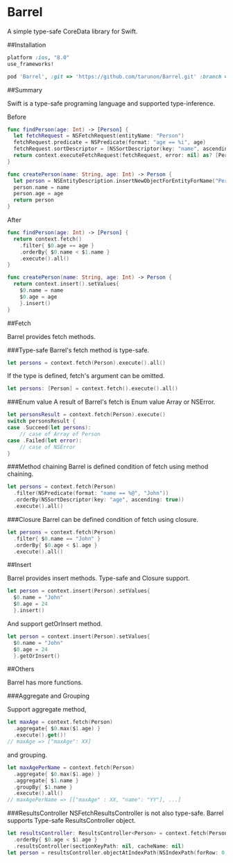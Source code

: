 Barrel
=================

A simple type-safe CoreData library for Swift.

##Installation
```ruby
platform :ios, "8.0"
use_frameworks!

pod 'Barrel', :git => 'https://github.com/tarunon/Barrel.git' :branch => 'swift2.0'
```

##Summary

Swift is a type-safe programing language and supported type-inference.

Before
```swift
func findPerson(age: Int) -> [Person] {
  let fetchRequest = NSFetchRequest(entityName: "Person")
  fetchRequest.predicate = NSPredicate(format: "age == %i", age)
  fetchRequest.sortDescriptor = [NSSortDescriptor(key: "name", ascending: true)]
  return context.executeFetchRequest(fetchRequest, error: nil) as? [Person] ?? []
}

func createPerson(name: String, age: Int) -> Person {
  let person = NSEntityDescription.insertNewObjectForEntityForName("Person", inManagedObjectContext: context) as! T
  person.name = name
  person.age = age
  return person
}
```

After
```swift
func findPerson(age: Int) -> [Person] {
  return context.fetch()
    .filter{ $0.age == age }
    .orderBy{ $0.name < $1.name }
    .execute().all()
}

func createPerson(name: String, age: Int) -> Person {
  return context.insert().setValues{
    $0.name = name
    $0.age = age
    }.insert()
}
```

##Fetch

Barrel provides fetch methods.

###Type-safe
Barrel's fetch method is type-safe.
```swift
let persons = context.fetch(Person).execute().all()
```
If the type is defined, fetch's argument can be omitted.
```swift
let persons: [Person] = context.fetch().execute().all()
```

###Enum value
A result of Barrel's fetch is Enum value Array or NSError.
```swift
let personsResult = context.fetch(Person).execute()
switch personsResult {
case .Succeed(let persons):
    // case of Array of Person
case .Failed(let error):
    // case of NSError
}
```

###Method chaining
Barrel is defined condition of fetch using method chaining.
```swift
let persons = context.fetch(Person)
  .filter(NSPredicate(format: "name == %@", "John"))
  .orderBy(NSSortDescriptor(key: "age", ascending: true))
  .execute().all()
```

###Closure
Barrel can be defined condition of fetch using closure.
```swift
let persons = context.fetch(Person)
  .filter{ $0.name == "John" }
  .orderBy{ $0.age < $1.age }
  .execute().all()
```


##Insert

Barrel provides insert methods.
Type-safe and Closure support.

```swift
let person = context.insert(Person).setValues{
  $0.name = "John"
  $0.age = 24
  }.insert()
```

And support getOrInsert method.

```swift
let person = context.insert(Person).setValues{
  $0.name = "John"
  $0.age = 24
  }.getOrInsert()
```


##Others

Barrel has more functions.

###Aggregate and Grouping

Support aggregate method,
```swift
let maxAge = context.fetch(Person)
  .aggregate{ $0.max($1.age) }
  .execute().get()!
// maxAge => ["maxAge": XX]
```

and grouping.
```swift
let maxAgePerName = context.fetch(Person)
  .aggregate{ $0.max($1.age) }
  .aggregate{ $1.name }
  .groupBy{ $1.name }
  .execute().all()
// maxAgePerName => [["maxAge" : XX, "name": "YY"], ...]
```

###ResultsController
NSFetchResultsController is not also type-safe.
Barrel supports Type-safe ResultsController object.
```swift
let resultsController: ResultsController<Person> = context.fetch(Person)
  .orderBy{ $0.age < $1.age }
  .resultsController(sectionKeyPath: nil, cacheName: nil)
let person = resultsController.objectAtIndexPath(NSIndexPath(forRow: 0, inSection: 0))
```
